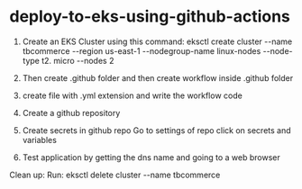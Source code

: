 # deploy-to-eks-using-github-actions
1. Create an EKS Cluster using this command:
eksctl create cluster --name tbcommerce --region us-east-1 --nodegroup-name linux-nodes --node-type t2.
micro --nodes 2

2. Then create .github folder and then create workflow inside .github folder
3. create file with .yml extension and write the workflow code
4. Create a github repository
5. Create secrets in github repo 
Go to settings of repo
click on secrets and variables


6. Test application by getting the dns name and going to a web browser

Clean up: Run: eksctl delete cluster --name tbcommerce